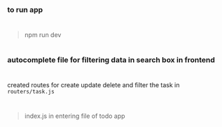 ### to run app 
#
>  npm run dev


#
### autocomplete file for filtering data in search box in frontend
#

created routes for create update delete and filter the task in `routers/task.js`

#
>index.js in entering file of todo app
#

